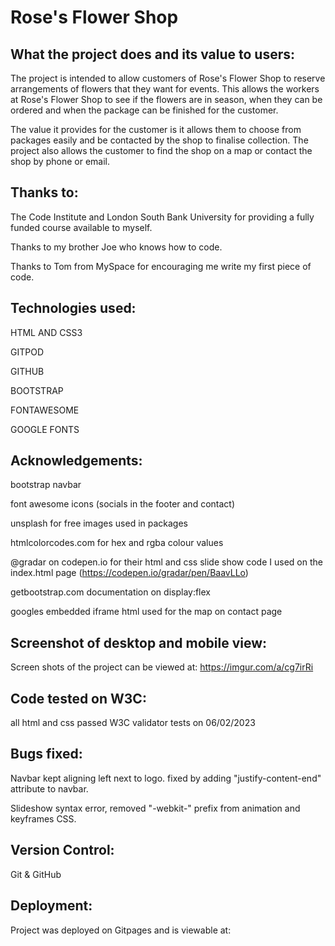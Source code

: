 # Rose's Flower Shop


## What the project does and its value to users:

The project is intended to allow customers of Rose's Flower Shop to reserve arrangements of flowers that they want for events. This allows the workers at Rose's Flower Shop to see if the flowers are in season, when they can be ordered and when the package can be finished for the customer. 

The value it provides for the customer is it allows them to choose from packages easily and be contacted by the shop to finalise collection. The project also allows the customer to find the shop on a map or contact the shop by phone or email. 



## Thanks to:
The Code Institute and London South Bank University for providing a fully funded course available to myself. 

Thanks to my brother Joe who knows how to code.

Thanks to Tom from MySpace for encouraging me write my first piece of code.


## Technologies used:

HTML AND CSS3

GITPOD

GITHUB

BOOTSTRAP 

FONTAWESOME 

GOOGLE FONTS 


## Acknowledgements:

bootstrap navbar

font awesome icons (socials in the footer and contact)

unsplash for free images used in packages

htmlcolorcodes.com for hex and rgba colour values

@gradar on codepen.io for their html and css slide show code I used on the index.html page (https://codepen.io/gradar/pen/BaavLLo)

getbootstrap.com documentation on display:flex 

googles embedded iframe html used for the map on contact page



## Screenshot of desktop and mobile view:

Screen shots of the project can be viewed at: https://imgur.com/a/cg7irRi
 

## Code tested on W3C:

all html and css passed W3C validator tests on 06/02/2023


## Bugs fixed:

Navbar kept aligning left next to logo. fixed by adding "justify-content-end" attribute to navbar.

Slideshow syntax error, removed "-webkit-" prefix from animation and keyframes CSS.

## Version Control: 
Git & GitHub 

## Deployment:

Project was deployed on Gitpages and is viewable at: 





